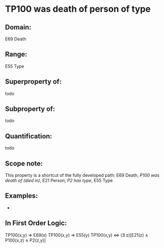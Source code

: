 # TP100 was death of person of type

## Domain: 

E69 Death

## Range: 

E55 Type

## Superproperty of: 

todo

## Subproperty of: 

todo

## Quantification: 

todo

## Scope note: 

This property is a shortcut of the fully developed path: E69 Death, _P100 was death of (died in)_, E21 Person, _P2 has type_, E55 Type

## Examples: 

* 

## In First Order Logic: 

TP100(x,y) ⇒ E69(x)
TP100(x,y) ⇒ E55(y)
TP100(x,y) ⇔ (∃ z)[E21(z) ∧ P100(x,z) ∧ P2(z,y)]

